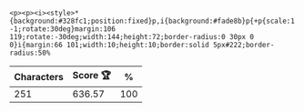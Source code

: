 `<p><p><i><style>*{background:#328fc1;position:fixed}p,i{background:#fade8b}p{+p{scale:1 -1;rotate:30deg}margin:106 119;rotate:-30deg;width:144;height:72;border-radius:0 30px 0 0}i{margin:66 101;width:10;height:10;border:solid 5px#222;border-radius:50%`

| Characters | Score 🏆 | %   |
| ---------- | -------- | --- |
| 251        | 636.57   | 100 |
